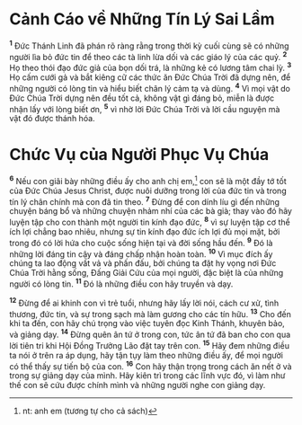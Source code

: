 # Cảnh Cáo về Những Tín Lý Sai Lầm
<sup><b>1</b></sup> Đức Thánh Linh đã phán rõ ràng rằng trong thời kỳ cuối cùng sẽ có những người lìa bỏ đức tin để theo các tà linh lừa dối và các giáo lý của các quỷ. <sup><b>2</b></sup> Họ theo thói đạo đức giả của bọn dối trá, là những kẻ có lương tâm chai lỳ. <sup><b>3</b></sup> Họ cấm cưới gả và bắt kiêng cữ các thức ăn Đức Chúa Trời đã dựng nên, để những người có lòng tin và hiểu biết chân lý cảm tạ và dùng. <sup><b>4</b></sup> Vì mọi vật do Đức Chúa Trời dựng nên đều tốt cả, không vật gì đáng bỏ, miễn là được nhận lấy với lòng biết ơn, <sup><b>5</b></sup> vì nhờ lời Đức Chúa Trời và lời cầu nguyện mà vật đó được thánh hóa.

# Chức Vụ của Người Phục Vụ Chúa
<sup><b>6</b></sup> Nếu con giãi bày những điều ấy cho anh chị em,[^1-7572d2ad-6345-4778-a4e1-265e4f471c5a] con sẽ là một đầy tớ tốt của Đức Chúa Jesus Christ, được nuôi dưỡng trong lời của đức tin và trong tín lý chân chính mà con đã tin theo. <sup><b>7</b></sup> Đừng để con dính líu gì đến những chuyện báng bổ và những chuyện nhảm nhí của các bà già; thay vào đó hãy luyện tập cho con thành một người tin kính đạo đức, <sup><b>8</b></sup> vì sự luyện tập cơ thể ích lợi chẳng bao nhiêu, nhưng sự tin kính đạo đức ích lợi đủ mọi mặt, bởi trong đó có lời hứa cho cuộc sống hiện tại và đời sống hầu đến. <sup><b>9</b></sup> Đó là những lời đáng tin cậy và đáng chấp nhận hoàn toàn. <sup><b>10</b></sup> Vì mục đích ấy chúng ta lao động vất vả và phấn đấu, bởi chúng ta đặt hy vọng nơi Đức Chúa Trời hằng sống, Đấng Giải Cứu của mọi người, đặc biệt là của những người có lòng tin. <sup><b>11</b></sup> Đó là những điều con hãy truyền và dạy.

<sup><b>12</b></sup> Đừng để ai khinh con vì trẻ tuổi, nhưng hãy lấy lời nói, cách cư xử, tình thương, đức tin, và sự trong sạch mà làm gương cho các tín hữu. <sup><b>13</b></sup> Cho đến khi ta đến, con hãy chú trọng vào việc tuyên đọc Kinh Thánh, khuyên bảo, và giảng dạy. <sup><b>14</b></sup> Đừng quên ân tứ ở trong con, tức ân tứ đã ban cho con qua lời tiên tri khi Hội Đồng Trưởng Lão đặt tay trên con. <sup><b>15</b></sup> Hãy đem những điều ta nói ở trên ra áp dụng, hãy tận tụy làm theo những điều ấy, để mọi người có thể thấy sự tiến bộ của con. <sup><b>16</b></sup> Con hãy thận trọng trong cách ăn nết ở và trong sự giảng dạy của mình. Hãy kiên trì trong các lĩnh vực đó, vì làm như thế con sẽ cứu được chính mình và những người nghe con giảng dạy.

[^1-7572d2ad-6345-4778-a4e1-265e4f471c5a]: nt: anh em (tương tự cho cả sách)